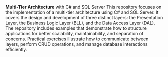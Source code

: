 **Multi-Tier Architecture** with C# and SQL Server
This repository focuses on the implementation of a multi-tier architecture using C# and SQL Server. It covers the design and development of three distinct layers: the Presentation Layer, the Business Logic Layer (BLL), and the Data Access Layer (DAL). The repository includes examples that demonstrate how to structure applications for better scalability, maintainability, and separation of concerns. Practical exercises illustrate how to communicate between layers, perform CRUD operations, and manage database interactions efficiently.
